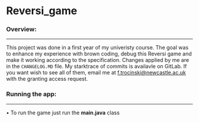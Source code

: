 # Reversi_game


### Overview:
-------------
This project was done in a first year of my univeristy course. The goal was to enhance my experience with brown coding, debug this Reversi game and make it working according to the specification. Changes applied by me are in the `CHANGELOG.MD` file. My starktrace of commits is availavle on GitLab. If you want wish to see all of them, email me at f.trocinski@newcastle.ac.uk with the granting access request.

### Running the app:
--------------------
• To run the game just run the **main.java** class 

